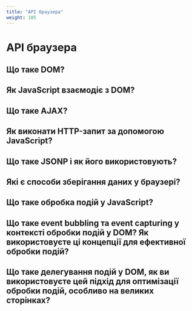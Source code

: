 ```yaml
---
title: "API браузера"
weight: 105
---
```


# API браузера

## Що таке DOM?

## Як JavaScript взаємодіє з DOM?

## Що таке AJAX?

## Як виконати HTTP-запит за допомогою JavaScript?

## Що таке JSONP і як його використовують?

## Які є способи зберігання даних у браузері?

## Що таке обробка подій у JavaScript?

## Що таке event bubbling та event capturing у контексті обробки подій у DOM? Як використовуєте ці концепції для ефективної обробки подій?

## Що таке делегування подій у DOM, як ви використовуєте цей підхід для оптимізації обробки подій, особливо на великих сторінках?